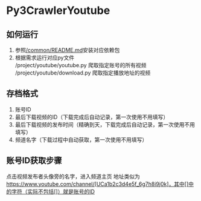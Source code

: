 # Py3CrawlerYoutube
## 如何运行
1. 参照[/common/README.md](https://github.com/yxw19870806/Py3CrawlerLib/blob/master/README.md)安装对应依赖包
2. 根据需求运行对应py文件<br>
/project/youtube/youtube.py 爬取指定账号的所有视频<br>
/project/youtube/download.py 爬取指定播放地址的视频

## 存档格式
1. 账号ID
2. 最后下载视频的ID（下载完成后自动记录，第一次使用不用填写）
3. 最后下载视频的发布时间（精确到天，下载完成后自动记录，第一次使用不用填写）
4. 频道名字（下载过程中自动获取，第一次使用不用填写）

## 账号ID获取步骤
点击视频发布者头像旁的名字，进入频道主页
地址类似为 https://www.youtube.com/channel/[UCa1b2c3d4e5f_6g7h8i9j0k]，其中[]中的字符（实际不包括[]）就是账号的ID
